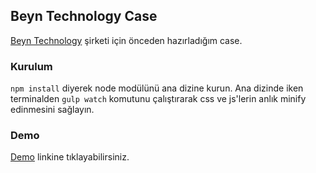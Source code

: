 ## Beyn Technology Case
[Beyn Technology](https://beyn.com.tr/) şirketi için önceden hazırladığım case.
### Kurulum
`npm install` diyerek node modülünü ana dizine kurun. Ana dizinde iken terminalden `gulp watch` komutunu çalıştırarak css ve js'lerin anlık minify edinmesini sağlayın.
### Demo
[Demo](https://haktantekin.com/projects/beyn) linkine tıklayabilirsiniz.